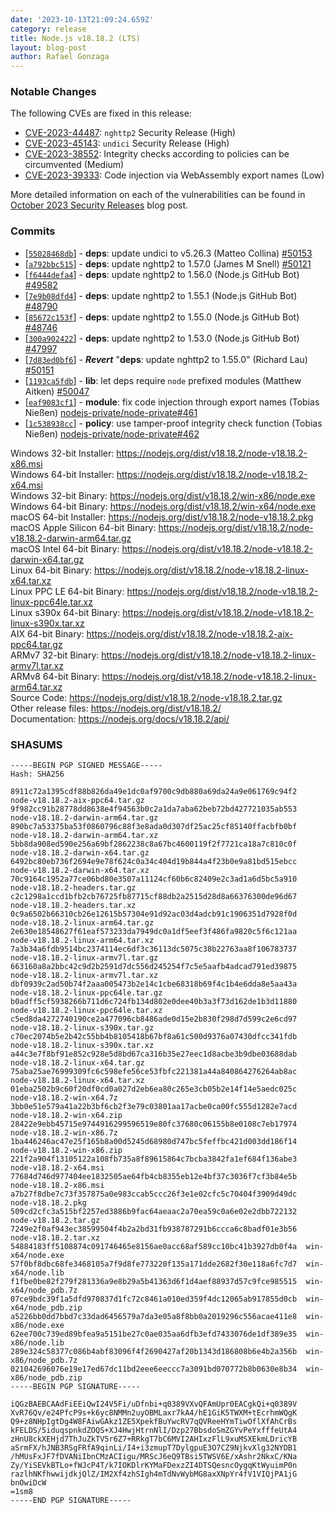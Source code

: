 ```yaml
---
date: '2023-10-13T21:09:24.659Z'
category: release
title: Node.js v18.18.2 (LTS)
layout: blog-post
author: Rafael Gonzaga
---
```


### Notable Changes

The following CVEs are fixed in this release:

- [CVE-2023-44487](https://cve.mitre.org/cgi-bin/cvename.cgi?name=CVE-2023-44487): `nghttp2` Security Release (High)
- [CVE-2023-45143](https://cve.mitre.org/cgi-bin/cvename.cgi?name=CVE-2023-45143): `undici` Security Release (High)
- [CVE-2023-38552](https://cve.mitre.org/cgi-bin/cvename.cgi?name=CVE-2023-38552): Integrity checks according to policies can be circumvented (Medium)
- [CVE-2023-39333](https://cve.mitre.org/cgi-bin/cvename.cgi?name=CVE-2023-39333): Code injection via WebAssembly export names (Low)

More detailed information on each of the vulnerabilities can be found in [October 2023 Security Releases](/blog/vulnerability/october-2023-security-releases/) blog post.

### Commits

- \[[`55028468db`](https://github.com/nodejs/node/commit/55028468db)] - **deps**: update undici to v5.26.3 (Matteo Collina) [#50153](https://github.com/nodejs/node/pull/50153)
- \[[`a792bbc515`](https://github.com/nodejs/node/commit/a792bbc515)] - **deps**: update nghttp2 to 1.57.0 (James M Snell) [#50121](https://github.com/nodejs/node/pull/50121)
- \[[`f6444defa4`](https://github.com/nodejs/node/commit/f6444defa4)] - **deps**: update nghttp2 to 1.56.0 (Node.js GitHub Bot) [#49582](https://github.com/nodejs/node/pull/49582)
- \[[`7e9b08dfd4`](https://github.com/nodejs/node/commit/7e9b08dfd4)] - **deps**: update nghttp2 to 1.55.1 (Node.js GitHub Bot) [#48790](https://github.com/nodejs/node/pull/48790)
- \[[`85672c153f`](https://github.com/nodejs/node/commit/85672c153f)] - **deps**: update nghttp2 to 1.55.0 (Node.js GitHub Bot) [#48746](https://github.com/nodejs/node/pull/48746)
- \[[`300a902422`](https://github.com/nodejs/node/commit/300a902422)] - **deps**: update nghttp2 to 1.53.0 (Node.js GitHub Bot) [#47997](https://github.com/nodejs/node/pull/47997)
- \[[`7d83ed0bf6`](https://github.com/nodejs/node/commit/7d83ed0bf6)] - _**Revert**_ "**deps**: update nghttp2 to 1.55.0" (Richard Lau) [#50151](https://github.com/nodejs/node/pull/50151)
- \[[`1193ca5fdb`](https://github.com/nodejs/node/commit/1193ca5fdb)] - **lib**: let deps require `node` prefixed modules (Matthew Aitken) [#50047](https://github.com/nodejs/node/pull/50047)
- \[[`eaf9083cf1`](https://github.com/nodejs/node/commit/eaf9083cf1)] - **module**: fix code injection through export names (Tobias Nießen) [nodejs-private/node-private#461](https://github.com/nodejs-private/node-private/pull/461)
- \[[`1c538938cc`](https://github.com/nodejs/node/commit/1c538938cc)] - **policy**: use tamper-proof integrity check function (Tobias Nießen) [nodejs-private/node-private#462](https://github.com/nodejs-private/node-private/pull/462)

Windows 32-bit Installer: https://nodejs.org/dist/v18.18.2/node-v18.18.2-x86.msi \
Windows 64-bit Installer: https://nodejs.org/dist/v18.18.2/node-v18.18.2-x64.msi \
Windows 32-bit Binary: https://nodejs.org/dist/v18.18.2/win-x86/node.exe \
Windows 64-bit Binary: https://nodejs.org/dist/v18.18.2/win-x64/node.exe \
macOS 64-bit Installer: https://nodejs.org/dist/v18.18.2/node-v18.18.2.pkg \
macOS Apple Silicon 64-bit Binary: https://nodejs.org/dist/v18.18.2/node-v18.18.2-darwin-arm64.tar.gz \
macOS Intel 64-bit Binary: https://nodejs.org/dist/v18.18.2/node-v18.18.2-darwin-x64.tar.gz \
Linux 64-bit Binary: https://nodejs.org/dist/v18.18.2/node-v18.18.2-linux-x64.tar.xz \
Linux PPC LE 64-bit Binary: https://nodejs.org/dist/v18.18.2/node-v18.18.2-linux-ppc64le.tar.xz \
Linux s390x 64-bit Binary: https://nodejs.org/dist/v18.18.2/node-v18.18.2-linux-s390x.tar.xz \
AIX 64-bit Binary: https://nodejs.org/dist/v18.18.2/node-v18.18.2-aix-ppc64.tar.gz \
ARMv7 32-bit Binary: https://nodejs.org/dist/v18.18.2/node-v18.18.2-linux-armv7l.tar.xz \
ARMv8 64-bit Binary: https://nodejs.org/dist/v18.18.2/node-v18.18.2-linux-arm64.tar.xz \
Source Code: https://nodejs.org/dist/v18.18.2/node-v18.18.2.tar.gz \
Other release files: https://nodejs.org/dist/v18.18.2/ \
Documentation: https://nodejs.org/docs/v18.18.2/api/

### SHASUMS

```
-----BEGIN PGP SIGNED MESSAGE-----
Hash: SHA256

8911c72a1395cdf88b826da49e1dc0af9700c9db880a69da24a9e061769c94f2  node-v18.18.2-aix-ppc64.tar.gz
9f982cc91b28778dd8638e4f94563b0c2a1da7aba62beb72bd427721035ab553  node-v18.18.2-darwin-arm64.tar.gz
890bc7a53375ba53f0860796c88f3e8ada0d307df25ac25cf85140ffacbfb0bf  node-v18.18.2-darwin-arm64.tar.xz
5bb8da908ed590e256a69bf2862238c8a67bc4600119f2f7721ca18a7c810c0f  node-v18.18.2-darwin-x64.tar.gz
6492bc80eb736f2694e9e78f624c0a34c404d19b844a4f23b0e9a81bd515ebcc  node-v18.18.2-darwin-x64.tar.xz
70c9164c1952a77ce06bd80e3507a11124cf60b6c82409e2c3ad1a6d5bc5a910  node-v18.18.2-headers.tar.gz
c2c1298a1ccd1bfb2cb76725fb87715cf88db2a2515d28d8a66376300de96d67  node-v18.18.2-headers.tar.xz
0c9a6502b66310cb26e12615b57304e91d92ac03d4adcb91c1906351d7928f0d  node-v18.18.2-linux-arm64.tar.gz
2e630e18548627f61eaf573233da7949dc0a1df5eef3f486fa9820c5f6c121aa  node-v18.18.2-linux-arm64.tar.xz
7a3b34a6fdb9514bc2374114ec6df3c36113dc5075c38b22763aa8f106783737  node-v18.18.2-linux-armv7l.tar.gz
663160a8a2bbc42c9d2b2591d7dc556d245254f7c5e5aafb4adcad791ed39875  node-v18.18.2-linux-armv7l.tar.xz
dbf0939c2ad50b74f2aaa005473b2e14c1cbe68318b69f4c1b4e6dda8e5aa43a  node-v18.18.2-linux-ppc64le.tar.gz
b0adff5cf5938266b711d6c724fb134d802e0dee40b3a3f73d162de1b3d11880  node-v18.18.2-linux-ppc64le.tar.xz
c5ed8da4272740190ce2a477096cb8486ade0d15e2b830f298d7d599c2e6cd97  node-v18.18.2-linux-s390x.tar.gz
c70ec2074b5e2b42c55bb4b8105418b67bf8a61c500d9376a07430dfcc341fdb  node-v18.18.2-linux-s390x.tar.xz
a44c3e7f8bf91e852c928e5d8bd67ca316b35e27eec1d8acbe3b9dbe03688dab  node-v18.18.2-linux-x64.tar.gz
75aba25ae76999309fc6c598efe56ce53fbfc221381a44a840864276264ab8ac  node-v18.18.2-linux-x64.tar.xz
01eba2502b9c60f20df0cd0a027d2eb6ea80c265e3cb05b2e14f14e5aedc025c  node-v18.18.2-win-x64.7z
3bb0e51e579a41a22b3bf6cb2f3e79c03801aa17acbe0ca00fc555d1282e7acd  node-v18.18.2-win-x64.zip
28422e9ebb45715e9744916299596519e80fc37680c06155b8e0108c7eb17974  node-v18.18.2-win-x86.7z
1ba446246ac47e25f165b8a00d5245d68980d747bc5feffbc421d003dd186f14  node-v18.18.2-win-x86.zip
221f2a904f13105122a108fb735a8f89615864c7bcba3842fa1ef684f136abe3  node-v18.18.2-x64.msi
77684d746d977404ee1832505ae64fb4cb8355eb12e4bf37c3036f7cf3b84e5b  node-v18.18.2-x86.msi
a7b27f8dbe7c73f357875a0e983ccab5ccc26f3e1e02cfc5c70404f3909d49dc  node-v18.18.2.pkg
509cd2cfc3a515bf2257ed3886b9fac64aeaac2a70ea59c0a6e02e2dbb722132  node-v18.18.2.tar.gz
7249e2f0af943ec38599504f4b2a2bd31fb938787291b6ccca6c8badf01e3b56  node-v18.18.2.tar.xz
54884183ff5108874c091746465e8156ae0acc68af589cc10bc41b3927db0f4a  win-x64/node.exe
57f0bf8dbc68fe3468105a7f9d8fe773220f135a171dde2682f30e118a6fc7d7  win-x64/node.lib
f1fbe0be82f279f281336a9e8b29a5b41363d6f1d4aef88937d57c9fce985515  win-x64/node_pdb.7z
07ce9bdc39f1a5dfd970837d1fc72c8461a010ed359f4dc12065ab917855d0cb  win-x64/node_pdb.zip
a5226bb0dd7bbd7c33dad6456579a7da3e05a8f8bb0a2019296c556acae411e8  win-x86/node.exe
62ee700c739ed89bfea9a5151be27c0ae035aa6dfb3efd7433076de1df389e35  win-x86/node.lib
289e324c58377c086b4abf83096f4f2690427af20b1343d186808b6e4b2a356b  win-x86/node_pdb.7z
021042696076e19e17ed67dc11bd2eee6eeccc7a3091bd070772b8b0630e8b34  win-x86/node_pdb.zip
-----BEGIN PGP SIGNATURE-----

iQGzBAEBCAAdFiEEiQwI24V5Fi/uDfnbi+q0389VXvQFAmUpr0EACgkQi+q0389V
XvR76Qv/e24PfcP9s+k6yc8NMMn2uyOBMLaxr7kA4/hE1GiK5TWXM+tEcrhmWQgK
Q9+z8NHpIgtDg4W8FAiwGAkz1ZE5XpekfBuYwcRV7qQVReeHYmTiwOflXfAhCrBs
kFELDS/5iduqspnkdZOQS+XJ4HwjHtrnNlI/Dzp27BbsdoSmZGYvPeYxfffeUtA4
zHnU8ckXEHjd7ThJuZkTV5r6Z7+RRkgT7bC6MVI2AHIxzFlL9xuMSXEkmLDricYB
aSrmFX/hJNB3RSgFRfA9qinLi/I4+i3zmupT7DylgpuE3O7CZ9NjkvXlg32NYDB1
/hMUsFxJF7fDVANiIbnCMzACIigu/MRScJ6eQ9TBsi5TWSV6E/xAshr2NkxC/KNa
Zy/YiSEVkBTLo+fWJcP4T/k7IOKDlrKYMaFDexzZI4DTSQesncOygqKtWyuimP0n
razlhNKfhwwijdkjQlZ/IM2Xf4zhSIgh4mTdNvWybMG8axXNpYr4fV1VIQjPA1jG
bnOwiDcW
=1sm8
-----END PGP SIGNATURE-----

```
